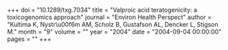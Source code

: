 +++
doi = "10.1289/txg.7034"
title = "Valproic acid teratogenicity: a toxicogenomics approach"
journal = "Environ Health Perspect"
author = "Kultima K, Nystr\u00f6m AM, Scholz B, Gustafson AL, Dencker L, Stigson M."
month = "9"
volume = ""
year = "2004"
date = "2004-09-04 00:00:00"
pages = ""
+++

